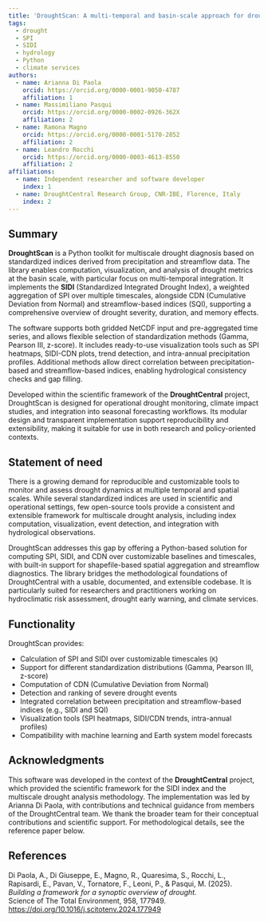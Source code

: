```yaml
---
title: 'DroughtScan: A multi-temporal and basin-scale approach for drought analysis'
tags:
  - drought
  - SPI
  - SIDI
  - hydrology
  - Python
  - climate services
authors:
  - name: Arianna Di Paola
    orcid: https://orcid.org/0000-0001-9050-4787
    affiliation: 1
  - name: Massimiliano Pasqui
    orcid: https://orcid.org/0000-0002-0926-362X
    affiliation: 2
  - name: Ramona Magno
    orcid: https://orcid.org/0000-0001-5170-2852
    affiliation: 2
  - name: Leandro Rocchi
    orcid: https://orcid.org/0000-0003-4613-8550
    affiliation: 2
affiliations:
  - name: Independent researcher and software developer
    index: 1
  - name: DroughtCentral Research Group, CNR-IBE, Florence, Italy
    index: 2
---
```


## Summary

**DroughtScan** is a Python toolkit for multiscale drought diagnosis based on standardized indices derived from precipitation and streamflow data. The library enables computation, visualization, and analysis of drought metrics at the basin scale, with particular focus on multi-temporal integration. It implements the **SIDI** (Standardized Integrated Drought Index), a weighted aggregation of SPI over multiple timescales, alongside CDN (Cumulative Deviation from Normal) and streamflow-based indices (SQI), supporting a comprehensive overview of drought severity, duration, and memory effects.

The software supports both gridded NetCDF input and pre-aggregated time series, and allows flexible selection of standardization methods (Gamma, Pearson III, z-score). It includes ready-to-use visualization tools such as SPI heatmaps, SIDI-CDN plots, trend detection, and intra-annual precipitation profiles. Additional methods allow direct correlation between precipitation-based and streamflow-based indices, enabling hydrological consistency checks and gap filling.

Developed within the scientific framework of the **DroughtCentral** project, DroughtScan is designed for operational drought monitoring, climate impact studies, and integration into seasonal forecasting workflows. Its modular design and transparent implementation support reproducibility and extensibility, making it suitable for use in both research and policy-oriented contexts.

## Statement of need

There is a growing demand for reproducible and customizable tools to monitor and assess drought dynamics at multiple temporal and spatial scales. While several standardized indices are used in scientific and operational settings, few open-source tools provide a consistent and extensible framework for multiscale drought analysis, including index computation, visualization, event detection, and integration with hydrological observations.

DroughtScan addresses this gap by offering a Python-based solution for computing SPI, SIDI, and CDN over customizable baselines and timescales, with built-in support for shapefile-based spatial aggregation and streamflow diagnostics. The library bridges the methodological foundations of DroughtCentral with a usable, documented, and extensible codebase. It is particularly suited for researchers and practitioners working on hydroclimatic risk assessment, drought early warning, and climate services.

## Functionality

DroughtScan provides:

- Calculation of SPI and SIDI over customizable timescales (`K`)
- Support for different standardization distributions (Gamma, Pearson III, z-score)
- Computation of CDN (Cumulative Deviation from Normal)
- Detection and ranking of severe drought events
- Integrated correlation between precipitation and streamflow-based indices (e.g., SIDI and SQI)
- Visualization tools (SPI heatmaps, SIDI/CDN trends, intra-annual profiles)
- Compatibility with machine learning and Earth system model forecasts

## Acknowledgments

This software was developed in the context of the **DroughtCentral** project, which provided the scientific framework for the SIDI index and the multiscale drought analysis methodology. The implementation was led by Arianna Di Paola, with contributions and technical guidance from members of the DroughtCentral team. We thank the broader team for their conceptual contributions and scientific support. For methodological details, see the reference paper below.

## References

Di Paola, A., Di Giuseppe, E., Magno, R., Quaresima, S., Rocchi, L., Rapisardi, E., Pavan, V., Tornatore, F., Leoni, P., & Pasqui, M. (2025).  
*Building a framework for a synoptic overview of drought.*  
Science of The Total Environment, 958, 177949.  
https://doi.org/10.1016/j.scitotenv.2024.177949  
